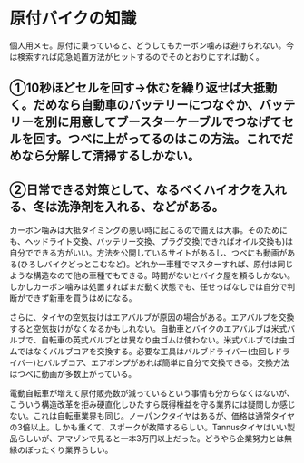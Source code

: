 # 原付バイクの知識

個人用メモ。原付に乗っていると、どうしてもカーボン噛みは避けられない。今は検索すれば応急処置方法がヒットするのでそのとおりにすれば動く。

## ①10秒ほどセルを回す→休むを繰り返せば大抵動く。だめなら自動車のバッテリーにつなぐか、バッテリーを別に用意してブースターケーブルでつなげてセルを回す。つべに上がってるのはこの方法。これでだめなら分解して清掃するしかない。

## ②日常できる対策として、なるべくハイオクを入れる、冬は洗浄剤を入れる、などがある。

カーボン噛みは大抵タイミングの悪い時に起こるので備えは大事。そのためにも、ヘッドライト交換、バッテリー交換、プラグ交換(できればオイル交換も)は自分でできる方がいい。方法を公開しているサイトがあるし、つべにも動画がある(ひろしバイクどっとこむなど)。どれか一車種でマスターすれば、原付は同じような構造なので他の車種でもできる。時間がないとバイク屋を頼るしかない。しかしカーボン噛みは処置すればまだ動く状態でも、任せっぱなしでは自分で判断ができず新車を買うはめになる。

さらに、タイヤの空気抜けはエアバルブが原因の場合がある。エアバルブを交換すると空気抜けがなくなるかもしれない。自動車とバイクのエアバルブは米式バルブで、自転車の英式バルブとは異なり虫ゴムは使わない。米式バルブでは虫ゴムではなくバルブコアを交換する。必要な工具はバルブドライバー(虫回しドライバー)とバルブコア、エアポンプがあれば簡単に自分で交換できる。交換方法はつべに動画が多数上がっている。

電動自転車が増えて原付販売数が減っているという事情も分からなくはないが、こういう構造改革を拒み硬直化しひたすら既得権益を守る業界には疑問しか感じない。これは自転車業界も同じ。ノーパンクタイヤはあるが、価格は通常タイヤの3倍以上。しかも重くて、スポークが故障するらしい。Tannusタイヤはいい製品らしいが、アマゾンで見ると一本3万円以上だった。どうやら企業努力とは無縁のぼったくり業界らしい。

